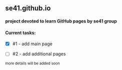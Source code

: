 ## se41.github.io


#### project devoted to learn GitHub pages by se41 group
#### Current tasks:
- [x] #1 - add main page
- [ ] #2 - add additional pages


<sub> more details will be added soon </sub>

